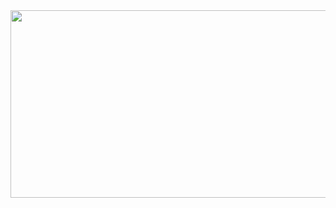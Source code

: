 <a href="https://github.com/devxb/gitanimals">
<img
  src="https://render.gitanimals.org/farms/yunse0708"
  width="600"
  height="300"
/>
</a>
